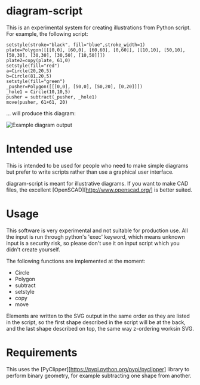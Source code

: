 # diagram-script

This is an experimental system for creating illustrations from Python script. For example, the following script:

```
setstyle(stroke="black", fill="blue",stroke_width=1)
plate=Polygon([[[0,0], [60,0], [60,60], [0,60]], [[10,10], [50,10], [50,30], [30,30], [30,50], [10,50]]])
plate2=copy(plate, 61,0)
setstyle(fill="red")
a=Circle(20,20,5)
b=Circle(81,20,5)
setstyle(fill="green")
_pusher=Polygon([[[0,0], [50,0], [50,20], [0,20]]])
_hole1 = Circle(10,10,5)
pusher = subtract(_pusher, _hole1)
move(pusher, 61+61, 20)
```

... will produce this diagram:

![Example diagram output](example-output.svg)

# Intended use

This is intended to be used for people who need to make simple diagrams but prefer to write scripts rather than use a graphical user interface.

diagram-script is meant for illustrative diagrams. If you want to make CAD files, the excellent [OpenSCAD][http://www.openscad.org/] is better suited.

# Usage

This software is very experimental and not suitable for production use. All the input is run through python's 'exec' keyword, which means unknown input is a security risk, so please don't use it on input script which you didn't create yourself.

The following functions are implemented at the moment:

* Circle
* Polygon
* subtract
* setstyle
* copy
* move

Elements are written to the SVG output in the same order as they are listed in the script, so the first shape described in the script will be at the back, and the last shape described on top, the same way z-ordering worksin SVG.

# Requirements

This uses the [PyClipper][https://pypi.python.org/pypi/pyclipper] library to perform binary geometry, for example subtracting one shape from another.